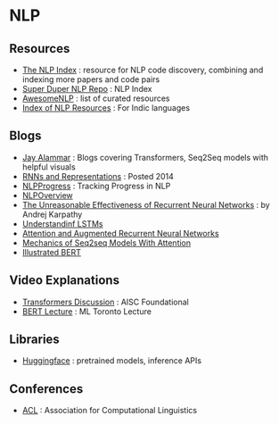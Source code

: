 # NLP


## Resources
- [The NLP Index](https://index.quantumstat.com/) : resource for NLP code discovery, combining and indexing more papers and code pairs
- [Super Duper NLP Repo](https://notebooks.quantumstat.com/) : NLP Index
- [AwesomeNLP](https://github.com/keon/awesome-nlp) : list of curated resources
- [Index of NLP Resources](https://indicnlp.ai4bharat.org/resources/) : For Indic languages

## Blogs
- [Jay Alammar](http://jalammar.github.io/) : Blogs covering Transformers, Seq2Seq models with helpful visuals
- [RNNs and Representations](http://colah.github.io/posts/2014-07-NLP-RNNs-Representations/) : Posted 2014
- [NLPProgress](http://nlpprogress.com/) : Tracking Progress in NLP
- [NLPOverview](https://nlpoverview.com/)
- [The Unreasonable Effectiveness of Recurrent Neural Networks](http://karpathy.github.io/2015/05/21/rnn-effectiveness/) : by Andrej Karpathy
- [Understandinf LSTMs](http://colah.github.io/posts/2015-08-Understanding-LSTMs/)
- [Attention and Augmented Recurrent Neural Networks](https://distill.pub/2016/augmented-rnns/)
- [Mechanics of Seq2seq Models With Attention](https://jalammar.github.io/visualizing-neural-machine-translation-mechanics-of-seq2seq-models-with-attention/)
- [Illustrated BERT](https://jalammar.github.io/illustrated-bert/)

## Video Explanations
- [Transformers	Discussion](https://www.youtube.com/watch?v=S0KakHcj_rs) : AISC Foundational
- [BERT Lecture](https://www.youtube.com/watch?v=BhlOGGzC0Q0) : ML Toronto Lecture


## Libraries 
- [Huggingface](https://huggingface.co/) : pretrained models, inference APIs

## Conferences
- [ACL](https://www.2022.aclweb.org/) : Association for Computational Linguistics